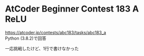 # AtCoder Beginner Contest 183 A ReLU  
https://atcoder.jp/contests/abc183/tasks/abc183_a  
Python (3.8.2)で回答  

一応挑戦したけど、1行で書けなかった
